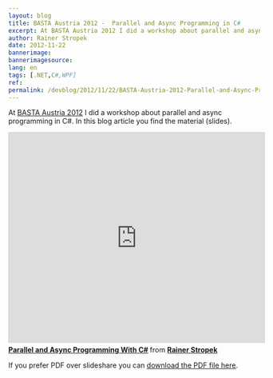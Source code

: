 ```yaml
---
layout: blog
title: BASTA Austria 2012 -  Parallel and Async Programming in C#
excerpt: At BASTA Austria 2012 I did a workshop about parallel and async programming in C#. In this blog article you find the material (slides)
author: Rainer Stropek
date: 2012-11-22
bannerimage: 
bannerimagesource: 
lang: en
tags: [.NET,C#,WPF]
ref: 
permalink: /devblog/2012/11/22/BASTA-Austria-2012-Parallel-and-Async-Programming-in-C
---
```


<p>At <a href="http://www.basta-austria.at" target="_blank">BASTA Austria 2012</a> I did a workshop about parallel and async programming in C#. In this blog article you find the material (slides).</p><iframe src="http://www.slideshare.net/slideshow/embed_code/15297267?rel=0" width="512" height="421" frameborder="0" marginwidth="0" marginheight="0" scrolling="no" style="border:1px solid #CCC;border-width:1px 1px 0;margin-bottom:5px" allowfullscreen="allowfullscreen" webkitallowfullscreen="webkitallowfullscreen" mozallowfullscreen="mozallowfullscreen"></iframe><div style="margin-bottom:5px" data-mce-style="margin-bottom: 5px;">
  <strong>
    <a href="http://www.slideshare.net/rstropek/parallel-und-async-basta-at-2012-rainer-stropek" title="Parallel and Async Programming With C#" target="_blank">Parallel and Async Programming With C#</a>
  </strong> from <strong><a href="http://www.slideshare.net/rstropek" target="_blank">Rainer Stropek</a></strong></div><p>If you prefer PDF over slideshare you can <a href="{{site.baseurl}}/content/Blog Assets/Parallel und Async BASTA AT 2012 - Rainer Stropek.pdf" target="_blank">download the PDF file here</a>.</p>